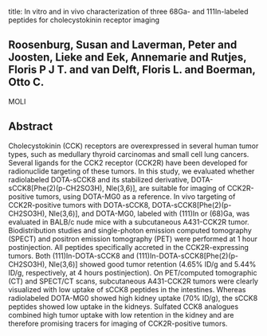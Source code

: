 title: In vitro and in vivo characterization of three 68Ga- and 111In-labeled peptides for cholecystokinin receptor imaging

## Roosenburg, Susan and Laverman, Peter and Joosten, Lieke and Eek, Annemarie and Rutjes, Floris P J T. and van Delft, Floris L. and Boerman, Otto C.
MOLI


## Abstract
Cholecystokinin (CCK) receptors are overexpressed in several human tumor types, such as medullary thyroid carcinomas and small cell lung cancers. Several ligands for the CCK2 receptor (CCK2R) have been developed for radionuclide targeting of these tumors. In this study, we evaluated whether radiolabeled DOTA-sCCK8 and its stabilized derivative, DOTA-sCCK8[Phe(2)(p-CH2SO3H), Nle(3,6)], are suitable for imaging of CCK2R-positive tumors, using DOTA-MG0 as a reference. In vivo targeting of CCK2R-positive tumors with DOTA-sCCK8, DOTA-sCCK8[Phe(2)(p-CH2SO3H), Nle(3,6)], and DOTA-MG0, labeled with (111)In or (68)Ga, was evaluated in BALB/c nude mice with a subcutaneous A431-CCK2R tumor. Biodistribution studies and single-photon emission computed tomography (SPECT) and positron emission tomography (PET) were performed at 1 hour postinjection. All peptides specifically accreted in the CCK2R-expressing tumors. Both (111)In-DOTA-sCCK8 and (111)In-DOTA-sCCK8[Phe(2)(p-CH2SO3H), Nle(3,6)] showed good tumor retention (4.65% ID/g and 5.44% ID/g, respectively, at 4 hours postinjection). On PET/computed tomographic (CT) and SPECT/CT scans, subcutaneous A431-CCK2R tumors were clearly visualized with low uptake of sCCK8 peptides in the intestines. Whereas radiolabeled DOTA-MG0 showed high kidney uptake (70% ID/g), the sCCK8 peptides showed low uptake in the kidneys. Sulfated CCK8 analogues combined high tumor uptake with low retention in the kidney and are therefore promising tracers for imaging of CCK2R-positive tumors.

